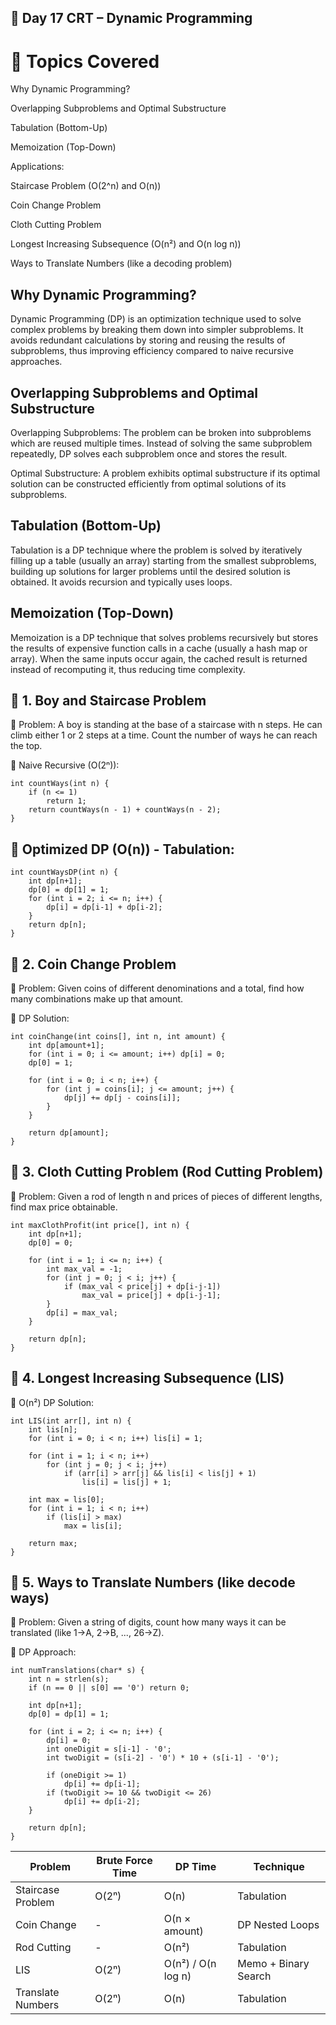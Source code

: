 ## 📘 Day 17 CRT – Dynamic Programming
# 🧠 Topics Covered
Why Dynamic Programming?

Overlapping Subproblems and Optimal Substructure

Tabulation (Bottom-Up)

Memoization (Top-Down)

Applications:

Staircase Problem (O(2^n) and O(n))

Coin Change Problem

Cloth Cutting Problem

Longest Increasing Subsequence (O(n²) and O(n log n))

Ways to Translate Numbers (like a decoding problem)


## Why Dynamic Programming?
Dynamic Programming (DP) is an optimization technique used to solve complex problems by breaking them down into simpler subproblems. It avoids redundant calculations by storing and reusing the results of subproblems, thus improving efficiency compared to naive recursive approaches.

## Overlapping Subproblems and Optimal Substructure
Overlapping Subproblems: The problem can be broken into subproblems which are reused multiple times. Instead of solving the same subproblem repeatedly, DP solves each subproblem once and stores the result.

Optimal Substructure: A problem exhibits optimal substructure if its optimal solution can be constructed efficiently from optimal solutions of its subproblems.

## Tabulation (Bottom-Up)
Tabulation is a DP technique where the problem is solved by iteratively filling up a table (usually an array) starting from the smallest subproblems, building up solutions for larger problems until the desired solution is obtained. It avoids recursion and typically uses loops.

## Memoization (Top-Down)
Memoization is a DP technique that solves problems recursively but stores the results of expensive function calls in a cache (usually a hash map or array). When the same inputs occur again, the cached result is returned instead of recomputing it, thus reducing time complexity.

## 📌 1. Boy and Staircase Problem
🔹 Problem:
A boy is standing at the base of a staircase with n steps. He can climb either 1 or 2 steps at a time. Count the number of ways he can reach the top.

🔹 Naive Recursive (O(2ⁿ)):
```
int countWays(int n) {
    if (n <= 1)
        return 1;
    return countWays(n - 1) + countWays(n - 2);
}
```
## 🔹 Optimized DP (O(n)) - Tabulation:
```
int countWaysDP(int n) {
    int dp[n+1];
    dp[0] = dp[1] = 1;
    for (int i = 2; i <= n; i++) {
        dp[i] = dp[i-1] + dp[i-2];
    }
    return dp[n];
}
```

## 📌 2. Coin Change Problem
🔹 Problem:
Given coins of different denominations and a total, find how many combinations make up that amount.

🔹 DP Solution:
```
int coinChange(int coins[], int n, int amount) {
    int dp[amount+1];
    for (int i = 0; i <= amount; i++) dp[i] = 0;
    dp[0] = 1;

    for (int i = 0; i < n; i++) {
        for (int j = coins[i]; j <= amount; j++) {
            dp[j] += dp[j - coins[i]];
        }
    }

    return dp[amount];
}
```
## 📌 3. Cloth Cutting Problem (Rod Cutting Problem)
🔹 Problem:
Given a rod of length n and prices of pieces of different lengths, find max price obtainable.
```
int maxClothProfit(int price[], int n) {
    int dp[n+1];
    dp[0] = 0;

    for (int i = 1; i <= n; i++) {
        int max_val = -1;
        for (int j = 0; j < i; j++) {
            if (max_val < price[j] + dp[i-j-1])
                max_val = price[j] + dp[i-j-1];
        }
        dp[i] = max_val;
    }

    return dp[n];
}
```
## 📌 4. Longest Increasing Subsequence (LIS)
🔹 O(n²) DP Solution:
```
int LIS(int arr[], int n) {
    int lis[n];
    for (int i = 0; i < n; i++) lis[i] = 1;

    for (int i = 1; i < n; i++)
        for (int j = 0; j < i; j++)
            if (arr[i] > arr[j] && lis[i] < lis[j] + 1)
                lis[i] = lis[j] + 1;

    int max = lis[0];
    for (int i = 1; i < n; i++)
        if (lis[i] > max)
            max = lis[i];

    return max;
}
```
## 📌 5. Ways to Translate Numbers (like decode ways)
🔹 Problem:
Given a string of digits, count how many ways it can be translated (like 1→A, 2→B, ..., 26→Z).

🔹 DP Approach:

```
int numTranslations(char* s) {
    int n = strlen(s);
    if (n == 0 || s[0] == '0') return 0;

    int dp[n+1];
    dp[0] = dp[1] = 1;

    for (int i = 2; i <= n; i++) {
        dp[i] = 0;
        int oneDigit = s[i-1] - '0';
        int twoDigit = (s[i-2] - '0') * 10 + (s[i-1] - '0');

        if (oneDigit >= 1)
            dp[i] += dp[i-1];
        if (twoDigit >= 10 && twoDigit <= 26)
            dp[i] += dp[i-2];
    }

    return dp[n];
}
```
| Problem           | Brute Force Time | DP Time            | Technique            |
| ----------------- | ---------------- | ------------------ | -------------------- |
| Staircase Problem | O(2ⁿ)            | O(n)               | Tabulation           |
| Coin Change       | -                | O(n × amount)      | DP Nested Loops      |
| Rod Cutting       | -                | O(n²)              | Tabulation           |
| LIS               | O(2ⁿ)            | O(n²) / O(n log n) | Memo + Binary Search |
| Translate Numbers | O(2ⁿ)            | O(n)               | Tabulation           |
